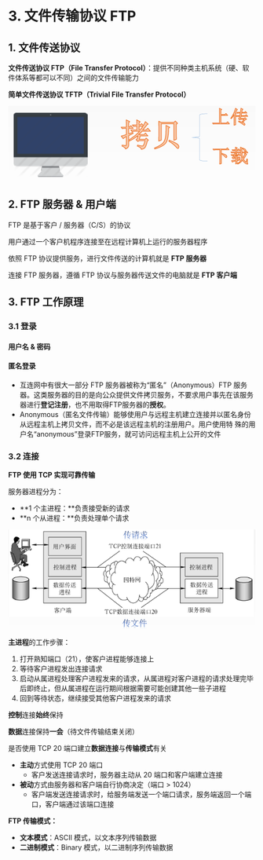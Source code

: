 # 3. 文件传输协议 FTP

## 1. 文件传送协议

**文件传送协议 FTP（File Transfer Protocol）**：提供不同种类主机系统（硬、软件体系等都可以不同）之间的文件传输能力

**简单文件传送协议 TFTP（Trivial File Transfer Protocol）**

![](../.gitbook/assets/image%20%28216%29.png)

## 2. FTP 服务器 & 用户端

FTP 是基于客户 / 服务器（C/S）的协议

用户通过一个客户机程序连接至在远程计算机上运行的服务器程序

依照 FTP 协议提供服务，进行文件传送的计算机就是 **FTP 服务器**

连接 FTP 服务器，遵循 FTP 协议与服务器传送文件的电脑就是 **FTP 客户端**

## 3. FTP 工作原理

### 3.1 登录

#### 用户名 & 密码

#### 匿名登录

* 互连网中有很大一部分 FTP 服务器被称为“匿名”（Anonymous）FTP 服务器。这类服务器的目的是向公众提供文件拷贝服务，不要求用户事先在该服务器进行**登记注册**，也不用取得FTP服务器的**授权**。 
* Anonymous（匿名文件传输）能够使用户与远程主机建立连接并以匿名身份从远程主机上拷贝文件，而不必是该远程主机的注册用户。用户使用特 殊的用户名“anonymous”登录FTP服务，就可访问远程主机上公开的文件

### 3.2 连接

**FTP 使用 TCP 实现可靠传输**

服务器进程分为：

* **1 个主进程：**负责接受新的请求
* **n 个从进程：**负责处理单个请求

![](../.gitbook/assets/image%20%28215%29.png)

**主进程**的工作步骤：

1. 打开熟知端口（21），使客户进程能够连接上
2. 等待客户进程发出连接请求
3. 启动从属进程处理客户进程发来的请求，从属进程对客户进程的请求处理完毕后即终止，但从属进程在运行期间根据需要可能创建其他一些子进程
4. 回到等待状态，继续接受其他客户进程发来的请求

**控制**连接**始终**保持

**数据**连接保持**一会**（待文件传输结束关闭）

是否使用 TCP 20 端口建立**数据连接**与**传输模式**有关

* **主动**方式使用 TCP 20 端口
  * 客户发送连接请求时，服务器主动从 20 端口和客户端建立连接
* **被动**方式由服务器和客户端自行协商决定（端口 &gt; 1024）
  * 客户端发送连接请求时，给服务端发送一个端口请求，服务端返回一个端口，客户端通过该端口连接

**FTP 传输模式：**

* **文本模式**：ASCII 模式，以文本序列传输数据
* **二进制模式**：Binary 模式，以二进制序列传输数据

